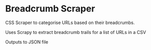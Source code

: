 # Breadcrumb Scraper
CSS Scraper to categorise URLs based on their breadcrumbs.

Uses Scrapy to extract breadcrumb trails for a list of URLs in a CSV

Outputs to JSON file
